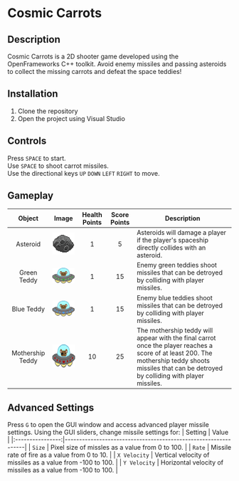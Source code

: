 # Cosmic Carrots

## Description
Cosmic Carrots is a 2D shooter game developed using the OpenFrameworks C++ toolkit. Avoid enemy missiles and passing asteroids to collect the missing carrots and defeat the space teddies!

## Installation
1. Clone the repository
2. Open the project using Visual Studio

## Controls
Press `SPACE` to start.  
Use `SPACE` to shoot carrot missiles.  
Use the directional keys `UP` `DOWN` `LEFT` `RIGHT` to move.

## Gameplay

| Object | Image | Health Points | Score Points | Description |
|:--------------:| :----------: |:--------------------------:|:--------------:|-------------------|
| Asteroid | <img src="https://github.com/vsupapo/CosmicCarrots/blob/master/data/images/asteroid.png?raw=true" width="50" height="50"> | 1 | 5 | Asteroids will damage a player if the player's spaceship directly collides with an asteroid. |
| Green Teddy | <img src="https://github.com/vsupapo/CosmicCarrots/blob/master/data/images/enemyUFOGreen.png?raw=true" width="50" height="35"> | 1 | 15 | Enemy green teddies shoot missiles that can be detroyed by colliding with player missiles. |
| Blue Teddy | <img src="https://github.com/vsupapo/CosmicCarrots/blob/master/data/images/enemyUFOBlue.png?raw=true" width="50" height="35"> | 1 | 15 | Enemy blue teddies shoot missiles that can be detroyed by colliding with player missiles. |
| Mothership Teddy | <img src="https://github.com/vsupapo/CosmicCarrots/blob/master/data/images/mothership.png?raw=true" width="125" height="52"> | 10 | 25 | The mothership teddy will appear with the final carrot once the player reaches a score of at least 200. The mothership teddy shoots missiles that can be detroyed by colliding with player missiles. |


## Advanced Settings
Press `G` to open the GUI window and access advanced player missile settings. Using the GUI sliders, change missile settings for:
| Setting          | Value                                                          |
|:----------------:|----------------------------------------------------------------|
| `Size`           | Pixel size of missles as a value from 0 to 100.                |
| `Rate`           | Missile rate of fire as a value from 0 to 10.                  |
| `X Velocity`     | Vertical velocity of missiles as a value from -100 to 100.     |
| `Y Velocity`     | Horizontal velocity of missiles as a value from -100 to 100.   |
